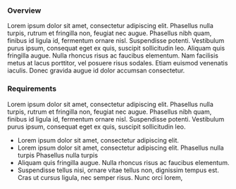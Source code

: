 ### Overview

Lorem ipsum dolor sit amet, consectetur adipiscing elit. Phasellus nulla turpis, rutrum et fringilla non, feugiat nec augue. Phasellus nibh quam, finibus id ligula id, fermentum ornare nisl. Suspendisse potenti. Vestibulum purus ipsum, consequat eget ex quis, suscipit sollicitudin leo. Aliquam quis fringilla augue. Nulla rhoncus risus ac faucibus elementum. Nam facilisis metus at lacus porttitor, vel posuere risus sodales. Etiam euismod venenatis iaculis. Donec gravida augue id dolor accumsan consectetur.

### Requirements

Lorem ipsum dolor sit amet, consectetur adipiscing elit. Phasellus nulla turpis, rutrum et fringilla non, feugiat nec augue. Phasellus nibh quam, finibus id ligula id, fermentum ornare nisl. Suspendisse potenti. Vestibulum purus ipsum, consequat eget ex quis, suscipit sollicitudin leo.

- Lorem ipsum dolor sit amet, consectetur adipiscing elit.
- Lorem ipsum dolor sit amet, consectetur adipiscing elit. Phasellus nulla turpis Phasellus nulla turpis
- Aliquam quis fringilla augue. Nulla rhoncus risus ac faucibus elementum.
- Suspendisse tellus nisi, ornare vitae tellus non, dignissim tempus est. Cras ut cursus ligula, nec semper risus. Nunc orci lorem,
